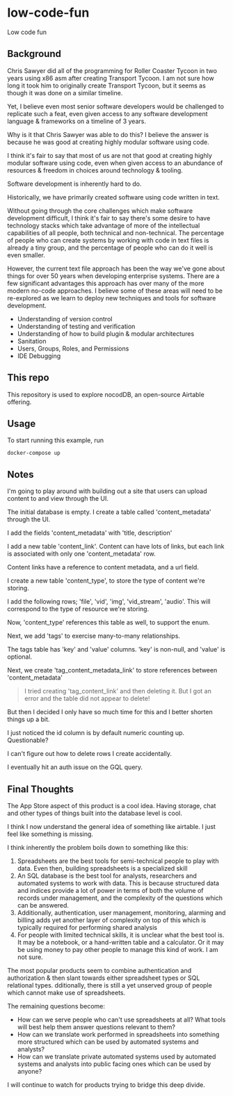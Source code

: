 # low-code-fun

Low code fun

## Background

Chris Sawyer did all of the programming for Roller Coaster Tycoon in two years using x86 asm
after creating Transport Tycoon. I am not sure how long it took him to originally create
Transport Tycoon, but it seems as though it was done on a similar timeline.

Yet, I believe even most senior software developers would be challenged to replicate such a feat,
even given access to any software development language & frameworks on a timeline of 3 years.

Why is it that Chris Sawyer was able to do this? I believe the answer is because he was good at
creating highly modular software using code.

I think it's fair to say that most of us are not that good at creating highly modular software using code,
even when given access to an abundance of resources & freedom in choices around technology & tooling.

Software development is inherently hard to do. 

Historically, we have primarily created software using code written in text.

Without going through the core challenges which make software development difficult, I think it's fair to say
there's some desire to have technology stacks which take advantage of more of the intellectual capabilities of
all people, both technical and non-technical. The percentage of people who can create systems by working
with code in text files is already a tiny group, and the percentage of people who can do it well is even smaller.

However, the current text file approach has been the way we've gone about things for over 50 years when developing
enterprise systems. There are a few significant advantages this approach has over many of the more modern no-code approaches.
I believe some of these areas will need to be re-explored as we learn to deploy new techniques and tools for software
development.

- Understanding of version control
- Understanding of testing and verification
- Understanding of how to build plugin & modular architectures
- Sanitation
- Users, Groups, Roles, and Permissions
- IDE Debugging

## This repo

This repository is used to explore nocodDB, an open-source Airtable offering.

## Usage

To start running this example, run

```
docker-compose up
```

## Notes

I'm going to play around with building out a site that users can upload content to and view through the UI.

The initial database is empty. I create a table called 'content_metadata' through the UI.

I add the fields 'content_metadata' with 'title, description'

I add a new table 'content_link'. Content can have lots of links, but each link is associated with only one 'content_metadata' row.

Content links have a reference to content metadata, and a url field.

I create a new table 'content_type', to store the type of content we're storing.

I add the following rows; 'file', 'vid', 'img', 'vid_stream', 'audio'. This will correspond to the type of resource we're storing.

Now, 'content_type' references this table as well, to support the enum.

Next, we add 'tags' to exercise many-to-many relationships.

The tags table has 'key' and 'value' columns. 'key' is non-null, and 'value' is optional.

Next, we create 'tag_content_metadata_link' to store references between 'content_metadata'

> I tried creating 'tag_content_link' and then deleting it. But I got an error and the table did not appear to delete!

But then I decided I only have so much time for this and I better shorten things up a bit.

I just noticed the id column is by default numeric counting up. Questionable?

I can't figure out how to delete rows I create accidentally.

I eventually hit an auth issue on the GQL query.

## Final Thoughts

The App Store aspect of this product is a cool idea. Having storage, chat and other types of things built into the database level is cool.

I think I now understand the general idea of something like airtable. I just feel like something is missing.

I think inherently the problem boils down to something like this:

1. Spreadsheets are the best tools for semi-technical people to play with data. Even then, building spreadsheets is a specialized skill
2. An SQL database is the best tool for analysts, researchers and automated systems to work with data. This is because structured data and indices provide a lot of power in terms of both the volume of records under management, and the complexity of the questions which can be answered.
3. Additionally, authentication, user management, monitoring, alarming and billing adds yet another layer of complexity on top of this which is typically required for performing shared analysis
4. For people with limited technical skills, it is unclear what the best tool is. It may be a notebook, or a hand-written table and a calculator. Or it may be using money to pay other people to
   manage this kind of work. I am not sure.

The most popular products seem to combine authentication and authorization & then slant towards either spreadsheet types or SQL relational types. 
dditionally, there is still a yet unserved group of people which cannot make use of spreadsheets.

The remaining questions become:

- How can we serve people who can't use spreadsheets at all? What tools will best help them answer questions relevant to them?
- How can we translate work performed in spreadsheets into something more structured which can be used by automated systems and analysts?
- How can we translate private automated systems used by automated systems and analysts into public facing ones which can be used by anyone?

I will continue to watch for products trying to bridge this deep divide.
